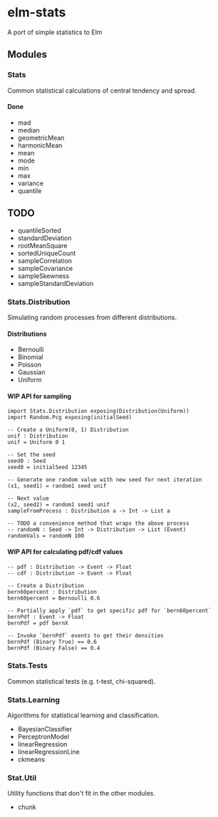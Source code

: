 # elm-stats
A port of simple statistics to Elm

## Modules

### Stats
Common statistical calculations of central tendency and spread.

#### Done

* mad
* median
* geometricMean
* harmonicMean
* mean
* mode
* min
* max
* variance
* quantile

## TODO
* quantileSorted
* standardDeviation
* rootMeanSquare
* sortedUniqueCount
* sampleCorrelation
* sampleCovariance
* sampleSkewness
* sampleStandardDeviation

### Stats.Distribution

Simulating random processes from different distributions.

#### Distributions
* Bernoulli
* Binomial
* Poisson
* Gaussian
* Uniform

#### WIP API for sampling
```{elm}
import Stats.Distribution exposing(Distribution(Uniform))
import Random.Pcg exposing(initialSeed)

-- Create a Uniform(0, 1) Distribution
unif : Distribution
unif = Uniform 0 1

-- Set the seed
seed0 : Seed
seed0 = initialSeed 12345

-- Generate one random value with new seed for next iteration
(x1, seed1) = random1 seed unif

-- Next value
(x2, seed2) = random1 seed1 unif
sampleFromProcess : Distribution a -> Int -> List a

-- TODO a convenience method that wraps the above process
-- randomN : Seed -> Int -> Distribution -> List (Event)
randomVals = randomN 100
```


#### WIP API for calculating pdf/cdf values
```{elm}
-- pdf : Distribution -> Event -> Float
-- cdf : Distribution -> Event -> Float

-- Create a Distribution
bern60percent : Distribution
bern60percent = Bernoulli 0.6

-- Partially apply `pdf` to get specific pdf for `bern60percent`
bernPdf : Event -> Float
bernPdf = pdf bernX

-- Invoke `bernPdf` events to get their densities
bernPdf (Binary True) == 0.6
bernPdf (Binary False) == 0.4
```

### Stats.Tests

Common statistical tests (e.g. t-test, chi-squared).

### Stats.Learning

Algorithms for statistical learning and classification.

* BayesianClassifier
* PerceptronModel
* linearRegression
* linearRegressionLine
* ckmeans

### Stat.Util

Utility functions that don't fit in the other modules.

* chunk
